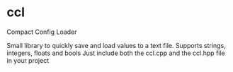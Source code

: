 # ccl
Compact Config Loader

Small library to quickly save and load values to a text file.
Supports strings, integers, floats and bools
Just include both the ccl.cpp and the ccl.hpp file in your project
